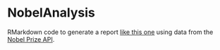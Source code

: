 # NobelAnalysis

RMarkdown code to generate a report [like this one](http://rpubs.com/neilfws/215622) using data from the [Nobel Prize API](http://www.nobelprize.org/nobel_organizations/nobelmedia/nobelprize_org/developer/).
